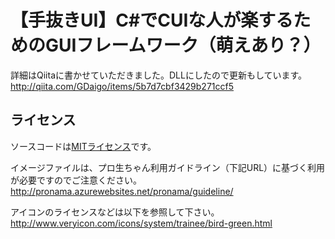 【手抜きUI】C#でCUIな人が楽するためのGUIフレームワーク（萌えあり？）
====

詳細はQiitaに書かせていただきました。DLLにしたので更新もしています。 
http://qiita.com/GDaigo/items/5b7d7cbf3429b271ccf5

## ライセンス

ソースコードは[MITライセンス](https://opensource.org/licenses/mit-license.php)です。  

イメージファイルは、プロ生ちゃん利用ガイドライン（下記URL）に基づく利用が必要ですのでご注意ください。
http://pronama.azurewebsites.net/pronama/guideline/

アイコンのライセンスなどは以下を参照して下さい。 
http://www.veryicon.com/icons/system/trainee/bird-green.html


